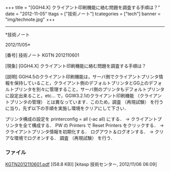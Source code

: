 ﻿+++
title = "[GGH4.X] クライアント印刷機能に絡む問題を調査する手順は？"
date = "2012-11-05"
ttags = ["技術ノート"]
tcategories = ["tech"]
banner = "img/technote.jpg"
+++

-----------------------------------------------------------------------------------------------------------------------------

*技術ノート

2012/11/05*


[番号]
技術ノート KGTN 2012110601

[現象]
[GGH4.X] クライアント印刷機能に絡む問題を調査する手順は？

[説明]
GGH4.5のクライアント印刷機能は，サーバ側でクライアントプリンタ情報を保持していること，クライアント側のデフォルトプリンタとGG上のデフォルトプリンタを別々に管理すること，サーバ側のプリンタもデフォルトプリンタに設定出来ること，etc...
で，GGW3.2.1のクライアント印刷機能 （クライアントプリンタの管理）
とは異なっています．このため，調査 （再現試験）
を行うに当り，先ず以下の手順を実施し環境をクリアにして下さい．

プリンタ構成の設定を printerconfig = all (-ac all) にする．
→ クライアントプリンタを全て構成する．
PW の Printers で Reset Printers をクリックする．
→ クライアントプリンタ情報を初期化する．
ログアウト＆ログオンする．
→ クリアな環境でログオンする．
調査 （再現試験） を行う．


### ファイル

 
 


[KGTN2012110601.pdf](http://techreport.kitasp.net/attachments/download/1093/KGTN2012110601.pdf)
 [(58.8 KB)] [kitasp 技術センター, 2012/11/06
06:09]


 


 

